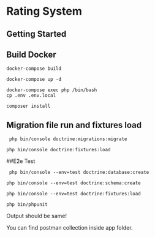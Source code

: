 # Rating System

## Getting Started

## Build Docker
```
docker-compose build
```
```
docker-compose up -d
```
```
docker-compose exec php /bin/bash
cp .env .env.local 
```
``` 
composer install
```

## Migration file run and fixtures load
```
 php bin/console doctrine:migrations:migrate
 ```
```
php bin/console doctrine:fixtures:load
```



##E2e Test

```
 php bin/console --env=test doctrine:database:create
```
``` 
php bin/console --env=test doctrine:schema:create
```
```
php bin/console --env=test doctrine:fixtures:load
```
```
php bin/phpunit
```
Output should be same!

You can find postman collection inside app folder.





